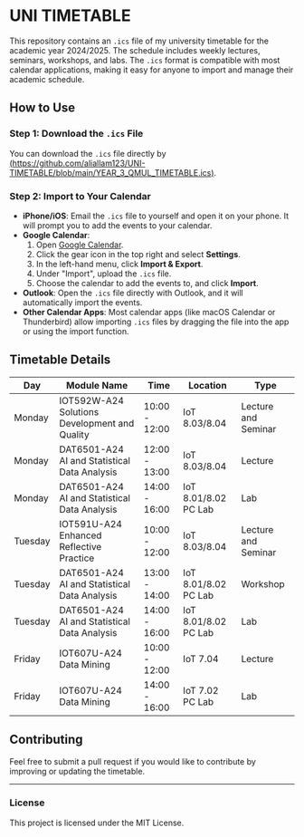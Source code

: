 # UNI TIMETABLE

This repository contains an `.ics` file of my university timetable for the academic year 2024/2025. The schedule includes weekly lectures, seminars, workshops, and labs. The `.ics` format is compatible with most calendar applications, making it easy for anyone to import and manage their academic schedule.

## How to Use

### Step 1: Download the `.ics` File
You can download the `.ics` file directly by [(https://github.com/aliallam123/UNI-TIMETABLE/blob/main/YEAR_3_QMUL_TIMETABLE.ics)](./uni_timetable.ics).

### Step 2: Import to Your Calendar
- **iPhone/iOS**: Email the `.ics` file to yourself and open it on your phone. It will prompt you to add the events to your calendar.
- **Google Calendar**: 
  1. Open [Google Calendar](https://calendar.google.com).
  2. Click the gear icon in the top right and select **Settings**.
  3. In the left-hand menu, click **Import & Export**.
  4. Under "Import", upload the `.ics` file.
  5. Choose the calendar to add the events to, and click **Import**.
- **Outlook**: Open the `.ics` file directly with Outlook, and it will automatically import the events.
- **Other Calendar Apps**: Most calendar apps (like macOS Calendar or Thunderbird) allow importing `.ics` files by dragging the file into the app or using the import function.

## Timetable Details

| Day       | Module Name                                    | Time          | Location          | Type      |
| --------- | ---------------------------------------------- | ------------- | ----------------- | --------- |
| Monday    | IOT592W-A24 Solutions Development and Quality  | 10:00 - 12:00 | IoT 8.03/8.04     | Lecture and Seminar |
| Monday    | DAT6501-A24 AI and Statistical Data Analysis   | 12:00 - 13:00 | IoT 8.03/8.04     | Lecture   |
| Monday    | DAT6501-A24 AI and Statistical Data Analysis   | 14:00 - 16:00 | IoT 8.01/8.02 PC Lab | Lab     |
| Tuesday   | IOT591U-A24 Enhanced Reflective Practice       | 10:00 - 12:00 | IoT 8.03/8.04     | Lecture and Seminar |
| Tuesday   | DAT6501-A24 AI and Statistical Data Analysis   | 13:00 - 14:00 | IoT 8.01/8.02 PC Lab | Workshop |
| Tuesday   | DAT6501-A24 AI and Statistical Data Analysis   | 14:00 - 16:00 | IoT 8.01/8.02 PC Lab | Lab     |
| Friday    | IOT607U-A24 Data Mining                       | 10:00 - 12:00 | IoT 7.04          | Lecture   |
| Friday    | IOT607U-A24 Data Mining                       | 14:00 - 16:00 | IoT 7.02 PC Lab    | Lab       |

## Contributing
Feel free to submit a pull request if you would like to contribute by improving or updating the timetable.

---

### License
This project is licensed under the MIT License.

